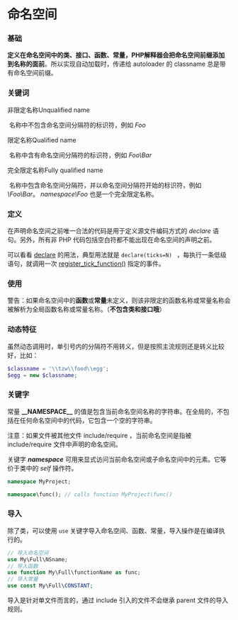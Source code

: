 命名空间
=======

### 基础

**定义在命名空间中的类、接口、函数、常量，PHP解释器会把命名空间前缀添加到名称的面前**。所以实现自动加载时，传递给 autoloader 的 classname 总是带有命名空间前缀。

### 关键词

非限定名称Unqualified name

​	名称中不包含命名空间分隔符的标识符，例如 *Foo*

限定名称Qualified name

​	名称中含有命名空间分隔符的标识符，例如 *Foo\Bar*

完全限定名称Fully qualified name

​	名称中包含命名空间分隔符，并以命名空间分隔符开始的标识符，例如 *\Foo\Bar*。 *namespace\Foo* 也是一个完全限定名称。

### 定义

在声明命名空间之前唯一合法的代码是用于定义源文件编码方式的 *declare* 语句。另外，所有非 PHP 代码包括空白符都不能出现在命名空间的声明之前。

可以看看 [declare](http://php.net/manual/zh/control-structures.declare.php) 的用法，典型用法就是 `declare(ticks=N) ` ，每执行一条低级语句，就调用一次 [register_tick_function()](http://php.net/manual/zh/function.register-tick-function.php) 指定的事件。

### 使用

警告：如果命名空间中的**函数**或**常量**未定义，则该非限定的函数名称或常量名称会被解析为全局函数名称或常量名称。（**不包含类和接口哦**）

### 动态特征
虽然动态调用时，单引号内的分隔符不用转义，但是按照主流规则还是转义比较好，比如：

```php
$classname = '\\tzw\\food\\egg';
$egg = new $classname;
```

### 关键字

常量 **\_\_NAMESPACE\_\_** 的值是包含当前命名空间名称的字符串。在全局的，不包括在任何命名空间中的代码，它包含一个空的字符串。

注意：如果文件被其他文件 include/require ，当前命名空间是指被 include/require 文件中声明的命名空间。



关键字 ***namespace*** 可用来显式访问当前命名空间或子命名空间中的元素。它等价于类中的 *self* 操作符。

```php
namespace MyProject;

namespace\func(); // calls function MyProject\func()
```

### 导入

除了类，可以使用 `use` 关键字导入命名空间、函数、常量，导入操作是在编译执行的。

```php
// 导入命名空间
use My\Full\NSname;
// 导入函数
use function My\Full\functionName as func;
// 导入常量
use const My\Full\CONSTANT;
```

导入是针对单文件而言的，通过 include 引入的文件不会继承 parent 文件的导入规则。

